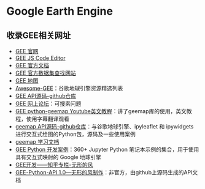 # Google Earth Engine

## 收录GEE相关网址
- [GEE 官网](https://earthengine.google.com/)
- [GEE JS Code Editor](https://code.earthengine.google.com/)
- [GEE 官方文档](https://developers.google.com/earth-engine)
- [GEE 官方数据集查找网站](https://developers.google.com/earth-engine/datasets/)
- [GEE 地图](https://explorer.earthengine.google.com/#workspace)
- [Awesome-GEE](https://github.com/giswqs/Awesome-GEE)：谷歌地球引擎资源精选列表
- [GEE API源码-github仓库](https://github.com/google/earthengine-api)
- [GEE 网上论坛](https://groups.google.com/g/google-earth-engine-developers?pli=1)：可搜索问题
- [GEE python-geemap Youtube英文教程]()：讲了geemap库的使用，英文教程，使用字幕翻译观看
- [geemap API源码-github仓库](https://github.com/giswqs/geemap)：与谷歌地球引擎、ipyleaflet 和 ipywidgets 进行交互式绘图的Python包，源码及一些使用案例
- [geemap 学习文档](https://giswqs.github.io/geemap/)
- [GEE Python 开发案例](https://github.com/giswqs/earthengine-py-notebooks)：360+ Jupyter Python 笔记本示例的集合，用于使用具有交互式映射的 Google 地球引擎
- [GEE开发——知乎专栏-无形的风](https://www.zhihu.com/column/c_123993183)
- [GEE-Python-API 1.0—无形的风制作](https://gee-python-api.readthedocs.io/en/latest/)：非官方，由github上源码生成的API文档
